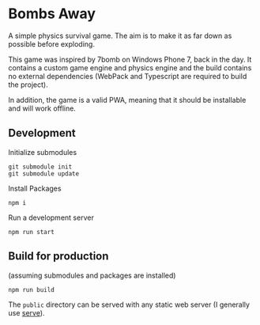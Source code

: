 # Bombs Away

A simple physics survival game. The aim is to make it as far down as possible before exploding.

This game was inspired by 7bomb on Windows Phone 7, back in the day. It contains a custom game engine and physics engine and the build contains no external dependencies (WebPack and Typescript are required to build the project).

In addition, the game is a valid PWA, meaning that it should be installable and will work offline.

## Development

Initialize submodules

    git submodule init
    git submodule update

Install Packages

    npm i

Run a development server

    npm run start

## Build for production

(assuming submodules and packages are installed)

    npm run build

The `public` directory can be served with any static web server (I generally use [serve](https://www.npmjs.com/package/serve)).